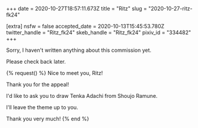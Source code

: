 +++
date = 2020-10-27T18:57:11.673Z
title = "Ritz"
slug = "2020-10-27-ritz-fk24"

[extra]
nsfw = false
accepted_date = 2020-10-13T15:45:53.780Z
twitter_handle = "Ritz_fk24"
skeb_handle = "Ritz_fk24"
pixiv_id = "334482"
+++

Sorry, I haven't written anything about this commission yet.

Please check back later.

{% request() %}
Nice to meet you, Ritz!

Thank you for the appeal!

I'd like to ask you to draw Tenka Adachi from Shoujo Ramune.

I'll leave the theme up to you.

Thank you very much!
{% end %}
